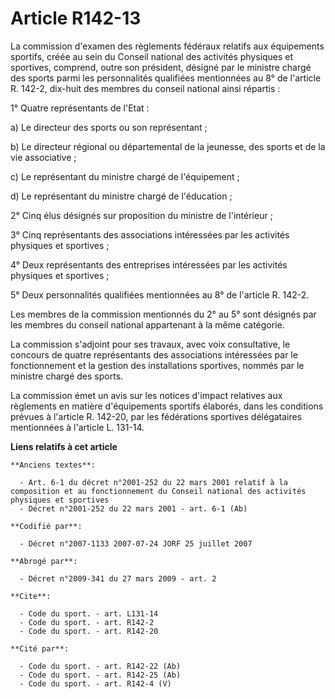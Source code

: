 # Article R142-13

La commission d'examen des règlements fédéraux relatifs aux équipements sportifs, créée au sein du Conseil national des
activités physiques et sportives, comprend, outre son président, désigné par le ministre chargé des sports parmi les
personnalités qualifiées mentionnées au 8° de l'article R. 142-2, dix-huit des membres du conseil national ainsi répartis : 

1° Quatre représentants de l'Etat : 

a) Le directeur des sports ou son représentant ; 

b) Le directeur régional ou départemental de la jeunesse, des sports et de la vie associative ; 

c) Le représentant du ministre chargé de l'équipement ; 

d) Le représentant du ministre chargé de l'éducation ; 

2° Cinq élus désignés sur proposition du ministre de l'intérieur ; 

3° Cinq représentants des associations intéressées par les activités physiques et sportives ; 

4° Deux représentants des entreprises intéressées par les activités physiques et sportives ; 

5° Deux personnalités qualifiées mentionnées au 8° de l'article R. 142-2. 

Les membres de la commission mentionnés du 2° au 5° sont désignés par les membres du conseil national appartenant à la même
catégorie. 

La commission s'adjoint pour ses travaux, avec voix consultative, le concours de quatre représentants des associations
intéressées par le fonctionnement et la gestion des installations sportives, nommés par le ministre chargé des sports. 

La commission émet un avis sur les notices d'impact relatives aux règlements en matière d'équipements sportifs élaborés, dans
les conditions prévues à l'article R. 142-20, par les fédérations sportives délégataires mentionnées à l'article L. 131-14.

**Liens relatifs à cet article**

	**Anciens textes**:

	  - Art. 6-1 du décret n°2001-252 du 22 mars 2001 relatif à la composition et au fonctionnement du Conseil national des activités physiques et sportives
	  - Décret n°2001-252 du 22 mars 2001 - art. 6-1 (Ab)

	**Codifié par**:

	  - Décret n°2007-1133 2007-07-24 JORF 25 juillet 2007

	**Abrogé par**:

	  - Décret n°2009-341 du 27 mars 2009 - art. 2

	**Cite**:

	  - Code du sport. - art. L131-14
	  - Code du sport. - art. R142-2
	  - Code du sport. - art. R142-20

	**Cité par**:

	  - Code du sport. - art. R142-22 (Ab)
	  - Code du sport. - art. R142-25 (Ab)
	  - Code du sport. - art. R142-4 (V)
